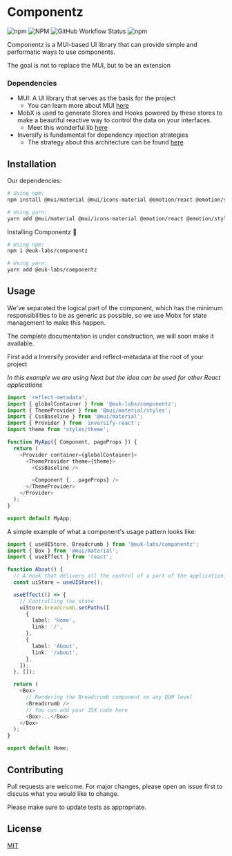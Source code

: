 # Componentz

![npm](https://img.shields.io/npm/v/@euk-labs/componentz)
![NPM](https://img.shields.io/npm/l/@euk-labs/componentz)
![GitHub Workflow Status](https://img.shields.io/github/workflow/status/Eureka-Shoulders/componentz/CI)
![npm](https://img.shields.io/npm/dw/@euk-labs/componentz)

Componentz is a MUI-based UI library that can provide simple and performatic ways to use components.

The goal is not to replace the MUI, but to be an extension

### Dependencies

- MUI: A UI library that serves as the basis for the project
  - You can learn more about MUI [here](mui.com/)
- MobX is used to generate Stores and Hooks powered by these stores to make a beautiful reactive way to control the data on your interfaces.
  - Meet this wonderful lib [here](mobx.js.org/)
- Inversify is fundamental for dependency injection strategies
  - The strategy about this architecture can be found [here](https://github.com/inversify/InversifyJS)

## Installation

Our dependencies:

```bash
# Using npm:
npm install @mui/material @mui/icons-material @emotion/react @emotion/styled inversify inversify-react mobx mobx-react-lite

# Using yarn:
yarn add @mui/material @mui/icons-material @emotion/react @emotion/styled inversify inversify-react mobx mobx-react-lite
```

Installing Componentz 🤩

```bash
# Using npm:
npm i @euk-labs/componentz

# Using yarn:
yarn add @euk-labs/componentz
```

## Usage

We've separated the logical part of the component, which has the minimum responsibilities to be as generic as possible, so we use Mobx for state management to make this happen.

The complete documentation is under construction, we will soon make it available.

First add a Inversify provider and reflect-metadata at the root of your project

_In this example we are using Next but the idea can be used for other React applications_

```ts
import 'reflect-metadata';
import { globalContainer } from '@euk-labs/componentz';
import { ThemeProvider } from '@mui/material/styles';
import { CssBaseline } from '@mui/material';
import { Provider } from 'inversify-react';
import theme from 'styles/theme';

function MyApp({ Component, pageProps }) {
  return (
    <Provider container={globalContainer}>
      <ThemeProvider theme={theme}>
        <CssBaseline />

        <Component {...pageProps} />
      </ThemeProvider>
    </Provider>
  );
}

export default MyApp;
```

A simple example of what a component's usage pattern looks like:

```ts
import { useUIStore, Breadcrumb } from '@euk-labs/componentz';
import { Box } from '@mui/material';
import { useEffect } from 'react';

function About() {
  // A hook that delivers all the control of a part of the application, in this case the UI
  const uiStore = useUIStore();

  useEffect(() => {
    // Controlling the state
    uiStore.breadcrumb.setPaths([
      {
        label: 'Home',
        link: '/',
      },
      {
        label: 'About',
        link: '/about',
      },
    ]);
  }, []);

  return (
    <Box>
      // Rendering the Breadcrumb component on any DOM level
      <Breadcrumb />
      // You can add your JSX code here
      <Box>...</Box>
    </Box>
  );
}

export default Home;
```

## Contributing

Pull requests are welcome. For major changes, please open an issue first to discuss what you would like to change.

Please make sure to update tests as appropriate.

## License

[MIT](https://choosealicense.com/licenses/mit/)
